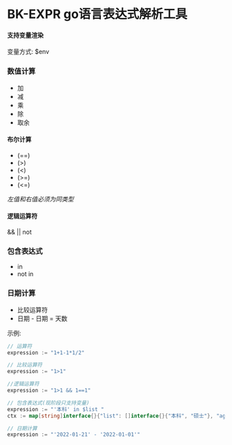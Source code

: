# BK-EXPR go语言表达式解析工具

#### 支持变量渲染

变量方式: $env

### 数值计算

- 加
- 减
- 乘
- 除
- 取余

#### 布尔计算

- (==)
- (>)
- (<)
- (>=)
- (<=)

_左值和右值必须为同类型_

#### 逻辑运算符

&&
||
not

### 包含表达式

- in
- not in

### 日期计算

- 比较运算符
- 日期 - 日期 = 天数

示例:

```go
// 运算符
expression := "1+1-1*1/2"

// 比较运算符
expression := "1>1"

//逻辑运算符
expression := "1>1 && 1==1"

// 包含表达式(现阶段只支持变量)
expression := "'本科' in $list "
ctx := map[string]interface{}{"list": []interface{}{"本科", "硕士"}, "age": 7, "money": float64(10)}

// 日期计算
expression := "'2022-01-21' - '2022-01-01'"

```